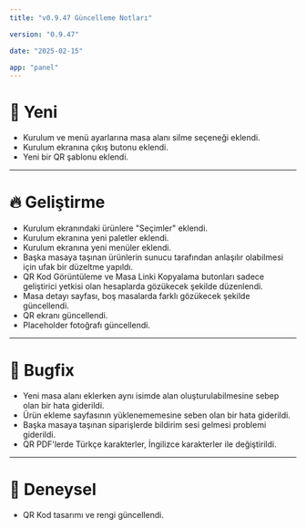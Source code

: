 ```yaml
---
title: "v0.9.47 Güncelleme Notları"

version: "0.9.47"

date: "2025-02-15"

app: "panel"
---
```

# 🚀 Yeni
- Kurulum ve menü ayarlarına masa alanı silme seçeneği eklendi.
- Kurulum ekranına çıkış butonu eklendi.
- Yeni bir QR şablonu eklendi.

---

# 🔥 Geliştirme
- Kurulum ekranındaki ürünlere "Seçimler" eklendi.
- Kurulum ekranına yeni paletler eklendi.
- Kurulum ekranına yeni menüler eklendi.
- Başka masaya taşınan ürünlerin sunucu tarafından anlaşılır olabilmesi için ufak bir düzeltme yapıldı.
- QR Kod Görüntüleme ve Masa Linki Kopyalama butonları sadece geliştirici yetkisi olan hesaplarda gözükecek şekilde düzenlendi.
- Masa detayı sayfası, boş masalarda farklı gözükecek şekilde güncellendi.
- QR ekranı güncellendi.
- Placeholder fotoğrafı güncellendi.

---

# 🐛 Bugfix
- Yeni masa alanı eklerken aynı isimde alan oluşturulabilmesine sebep olan bir hata giderildi.
- Ürün ekleme sayfasının yüklenememesine seben olan bir hata giderildi.
- Başka masaya taşınan siparişlerde bildirim sesi gelmesi problemi giderildi.
- QR PDF'lerde Türkçe karakterler, İngilizce karakterler ile değiştirildi.

---

# 🧪 Deneysel
- QR Kod tasarımı ve rengi güncellendi.